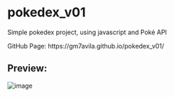 # pokedex_v01
<p> Simple pokedex project, using javascript and Poké API </p>
<p>GitHub Page: https://gm7avila.github.io/pokedex_v01/</p>

## Preview:
![image](https://user-images.githubusercontent.com/94200845/200139643-6aef2b3f-e2a8-4947-b7b7-81c7efb034e7.png)
